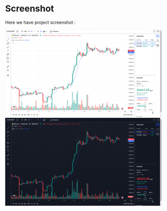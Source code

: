 # Screenshot
Here we have project screenshot :

![screenshot](screenshot.png)
![screenshot](screenshot2.png)
